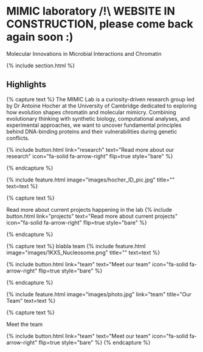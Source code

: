 ---
---

# MIMIC laboratory /!\ WEBSITE IN CONSTRUCTION, please come back again soon :)

Molecular Innovations in Microbial Interactions and Chromatin


{% include section.html %}

## Highlights

{% capture text %}
The MIMIC Lab is a curiosity-driven research group led by Dr Antoine Hocher at the University of Cambridge dedicated to exploring how evolution shapes chromatin and molecular mimicry. Combining evolutionary thinking with synthetic biology, computational analyses, and experimental approaches, we want to uncover fundamental principles behind DNA-binding proteins and their vulnerabilities during genetic conflicts. 

{%
  include button.html
  link="research"
  text="Read more about our research"
  icon="fa-solid fa-arrow-right"
  flip=true
  style="bare"
%}

{% endcapture %}

{%
  include feature.html
  image="images/hocher_ID_pic.jpg"
  title=""
  text=text
%}

{% capture text %}

Read more about current projects happening in the lab
{%
  include button.html
  link="projects"
  text="Read more about current projects"
  icon="fa-solid fa-arrow-right"
  flip=true
  style="bare"
%}

{% endcapture %}

{% capture text %}
blabla team
{%
  include feature.html
  image="images/1KX5_Nucleosome.png"
  title=""
  text=text
%}


{%
  include button.html
  link="team"
  text="Meet our team"
  icon="fa-solid fa-arrow-right"
  flip=true
  style="bare"
%}

{% endcapture %}

{%
  include feature.html
  image="images/photo.jpg"
  link="team"
  title="Our Team"
  text=text
%}

{% capture text %}

Meet the team

{%
  include button.html
  link="team"
  text="Meet our team"
  icon="fa-solid fa-arrow-right"
  flip=true
  style="bare"
%}
{% endcapture %}
